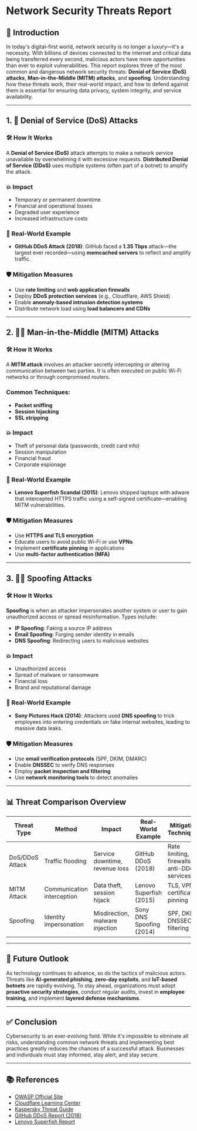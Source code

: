 # Network Security Threats Report

## 🔐 Introduction

In today's digital-first world, network security is no longer a luxury—it's a necessity. With billions of devices connected to the internet and critical data being transferred every second, malicious actors have more opportunities than ever to exploit vulnerabilities. This report explores three of the most common and dangerous network security threats: **Denial of Service (DoS) attacks**, **Man-in-the-Middle (MITM) attacks**, and **spoofing**. Understanding how these threats work, their real-world impact, and how to defend against them is essential for ensuring data privacy, system integrity, and service availability.

---

## 1. 🚫 Denial of Service (DoS) Attacks

### 🛠️ How It Works
A **Denial of Service (DoS)** attack attempts to make a network service unavailable by overwhelming it with excessive requests. **Distributed Denial of Service (DDoS)** uses multiple systems (often part of a botnet) to amplify the attack.

### 💥 Impact
- Temporary or permanent downtime  
- Financial and operational losses  
- Degraded user experience  
- Increased infrastructure costs

### 🧠 Real-World Example
- **GitHub DDoS Attack (2018)**: GitHub faced a **1.35 Tbps** attack—the largest ever recorded—using **memcached servers** to reflect and amplify traffic.

### 🛡️ Mitigation Measures
- Use **rate limiting** and **web application firewalls**  
- Deploy **DDoS protection services** (e.g., Cloudflare, AWS Shield)  
- Enable **anomaly-based intrusion detection systems**  
- Distribute network load using **load balancers and CDNs**

---

## 2. 🕵️‍♂️ Man-in-the-Middle (MITM) Attacks

### 🛠️ How It Works
A **MITM attack** involves an attacker secretly intercepting or altering communication between two parties. It is often executed on public Wi-Fi networks or through compromised routers.

### Common Techniques:
- **Packet sniffing**  
- **Session hijacking**  
- **SSL stripping**

### 💥 Impact
- Theft of personal data (passwords, credit card info)  
- Session manipulation  
- Financial fraud  
- Corporate espionage

### 🧠 Real-World Example
- **Lenovo Superfish Scandal (2015)**: Lenovo shipped laptops with adware that intercepted HTTPS traffic using a self-signed certificate—enabling MITM vulnerabilities.

### 🛡️ Mitigation Measures
- Use **HTTPS and TLS encryption**  
- Educate users to avoid public Wi-Fi or use **VPNs**  
- Implement **certificate pinning** in applications  
- Use **multi-factor authentication (MFA)**

---

## 3. 🧑‍💻 Spoofing Attacks

### 🛠️ How It Works
**Spoofing** is when an attacker impersonates another system or user to gain unauthorized access or spread misinformation. Types include:

- **IP Spoofing**: Faking a source IP address  
- **Email Spoofing**: Forging sender identity in emails  
- **DNS Spoofing**: Redirecting users to malicious websites

### 💥 Impact
- Unauthorized access  
- Spread of malware or ransomware  
- Financial loss  
- Brand and reputational damage

### 🧠 Real-World Example
- **Sony Pictures Hack (2014)**: Attackers used **DNS spoofing** to trick employees into entering credentials on fake internal websites, leading to massive data leaks.

### 🛡️ Mitigation Measures
- Use **email verification protocols** (SPF, DKIM, DMARC)  
- Enable **DNSSEC** to verify DNS responses  
- Employ **packet inspection and filtering**  
- Use **network monitoring tools** to detect anomalies

---

## 📊 Threat Comparison Overview

| Threat Type         | Method                      | Impact                          | Real-World Example          | Mitigation Techniques                        |
|---------------------|-----------------------------|----------------------------------|------------------------------|-----------------------------------------------|
| DoS/DDoS Attack     | Traffic flooding             | Service downtime, revenue loss  | GitHub DDoS (2018)           | Rate limiting, firewalls, anti-DDoS services |
| MITM Attack         | Communication interception   | Data theft, session hijack      | Lenovo Superfish (2015)      | TLS, VPN, certificate pinning                |
| Spoofing            | Identity impersonation       | Misdirection, malware injection | Sony DNS Spoofing (2014)     | SPF, DKIM, DNSSEC, IP filtering              |

---

## 🔮 Future Outlook

As technology continues to advance, so do the tactics of malicious actors. Threats like **AI-generated phishing**, **zero-day exploits**, and **IoT-based botnets** are rapidly evolving. To stay ahead, organizations must adopt **proactive security strategies**, conduct regular audits, invest in **employee training**, and implement **layered defense mechanisms**.

---

## ✅ Conclusion

Cybersecurity is an ever-evolving field. While it's impossible to eliminate all risks, understanding common network threats and implementing best practices greatly reduces the chances of a successful attack. Businesses and individuals must stay informed, stay alert, and stay secure.

---

## 📚 References

- [OWASP Official Site](https://owasp.org)  
- [Cloudflare Learning Center](https://www.cloudflare.com/learning/)  
- [Kaspersky Threat Guide](https://www.kaspersky.com/resource-center/threats)  
- [GitHub DDoS Report (2018)](https://github.blog/2018-03-01-ddos-incident-report/)
- [Lenovo Superfish Report](https://www.eff.org/deeplinks/2015/02/lenovo-superfish-dangerous)


